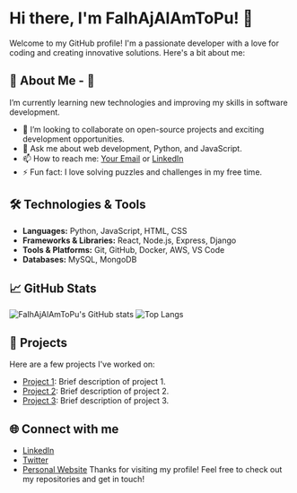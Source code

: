 # Hi there, I'm FaIhAjAlAmToPu! 👋 
Welcome to my GitHub profile! I'm a passionate developer with a love for coding and creating innovative solutions. Here's a bit about me: 
## 🚀 About Me - 🌱 
I’m currently learning new technologies and improving my skills in software development. 
- 👯 I’m looking to collaborate on open-source projects and exciting development opportunities.
- 💬 Ask me about web development, Python, and JavaScript.
- 📫 How to reach me: [Your Email](mailto:your-email@example.com) or [LinkedIn](https://www.linkedin.com/in/your-profile)
- ⚡ Fun fact: I love solving puzzles and challenges in my free time.
## 🛠️ Technologies & Tools
- **Languages:** Python, JavaScript, HTML, CSS
- **Frameworks & Libraries:** React, Node.js, Express, Django
- **Tools & Platforms:** Git, GitHub, Docker, AWS, VS Code
- **Databases:** MySQL, MongoDB
## 📈 GitHub Stats 
![FaIhAjAlAmToPu's GitHub stats](https://github-readme-stats.vercel.app/api?username=FaIhAjAlAmToPu&show_icons=true&theme=radical) 
![Top Langs](https://github-readme-stats.vercel.app/api/top-langs/?username=FaIhAjAlAmToPu&layout=compact&theme=radical) 
## 📂 Projects 
Here are a few projects I've worked on: 
- [Project 1](https://github.com/FaIhAjAlAmToPu/project1): Brief description of project 1. 
- [Project 2](https://github.com/FaIhAjAlAmToPu/project2): Brief description of project 2.
- [Project 3](https://github.com/FaIhAjAlAmToPu/project3): Brief description of project 3.
## 🌐 Connect with me 
- [LinkedIn](https://www.linkedin.com/in/your-profile)
-  [Twitter](https://twitter.com/your-profile)
-  [Personal Website](https://yourwebsite.com)
Thanks for visiting my profile! Feel free to check out my repositories and get in touch!
